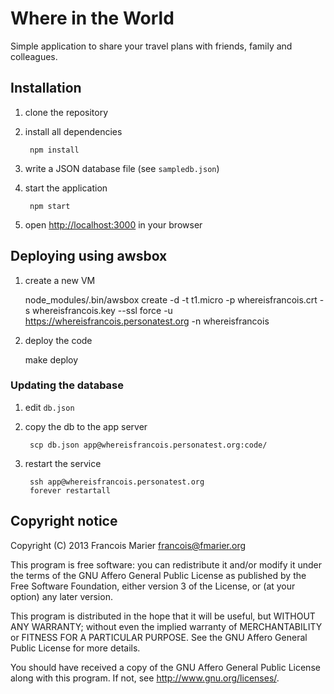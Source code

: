 # Where in the World

Simple application to share your travel plans with friends, family and colleagues.

## Installation

1. clone the repository
2. install all dependencies

        npm install
3. write a JSON database file (see `sampledb.json`)
4. start the application

        npm start
5. open <http://localhost:3000> in your browser

## Deploying using awsbox

1. create a new VM

    node_modules/.bin/awsbox create -d -t t1.micro -p whereisfrancois.crt  -s whereisfrancois.key  --ssl force -u https://whereisfrancois.personatest.org -n whereisfrancois
2. deploy the code

    make deploy

### Updating the database

1. edit `db.json`
2. copy the db to the app server

        scp db.json app@whereisfrancois.personatest.org:code/
3. restart the service

        ssh app@whereisfrancois.personatest.org
        forever restartall

## Copyright notice

Copyright (C) 2013  Francois Marier <francois@fmarier.org>

This program is free software: you can redistribute it and/or modify
it under the terms of the GNU Affero General Public License as
published by the Free Software Foundation, either version 3 of the
License, or (at your option) any later version.

This program is distributed in the hope that it will be useful,
but WITHOUT ANY WARRANTY; without even the implied warranty of
MERCHANTABILITY or FITNESS FOR A PARTICULAR PURPOSE.  See the
GNU Affero General Public License for more details.

You should have received a copy of the GNU Affero General Public License
along with this program.  If not, see <http://www.gnu.org/licenses/>.
